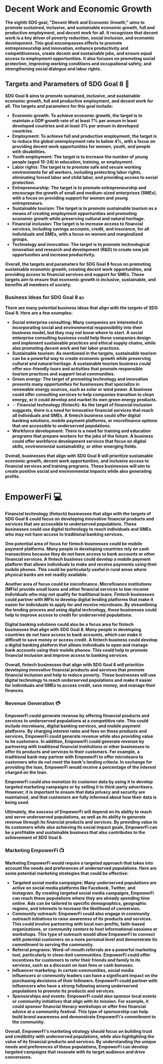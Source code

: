 # Decent Work and Economic Growth
**The eighth SDG goal, "Decent Work and Economic Growth," aims to promote sustained, inclusive, and sustainable economic growth, full and productive employment, and decent work for all. It recognizes that decent work is a key driver of poverty reduction, social inclusion, and economic development. This goal encompasses efforts to promote entrepreneurship and innovation, enhance productivity and competitiveness, create decent and sustainable jobs, and ensure equal access to employment opportunities. It also focuses on promoting social protection, improving working conditions and occupational safety, and strengthening social dialogue and labor rights.**

## Targets and Parameters of SDG Goal 8 📖

**SDG Goal 8 aims to promote sustained, inclusive, and sustainable economic growth, full and productive employment, and decent work for all. The targets and parameters for this goal include:**

- **Economic growth: To achieve economic growth, the target is to maintain a GDP growth rate of at least 7% per annum in least developed countries and at least 3% per annum in developed countries.**
- **Employment: To achieve full and productive employment, the target is to reduce the global unemployment rate to below 4%, with a focus on providing decent work opportunities for women, youth, and people with disabilities.**
- **Youth employment: The target is to increase the number of young people (aged 15-24) in education, training, or employment.**
- **Labor rights: The target is to promote safe and secure working environments for all workers, including protecting labor rights, eliminating forced labor and child labor, and providing access to social protection.**
- **Entrepreneurship: The target is to promote entrepreneurship and encourage the growth of small and medium-sized enterprises (SMEs), with a focus on providing support for women and young entrepreneurs.**
- **Sustainable tourism: The target is to promote sustainable tourism as a means of creating employment opportunities and promoting economic growth while preserving cultural and natural heritage.**
- **Financial inclusion: The target is to increase access to financial services, including savings accounts, credit, and insurance, for all individuals and SMEs, with a focus on women and marginalized groups.**
- **Technology and innovation: The target is to promote technological innovation and research and development (R&D) to create new job opportunities and increase productivity.**

**Overall, the targets and parameters for SDG Goal 8 focus on promoting sustainable economic growth, creating decent work opportunities, and providing access to financial services and support for SMEs. These targets aim to ensure that economic growth is inclusive, sustainable, and benefits all members of society.**

### Business Ideas for SDG Goal 8 💵

**There are many potential business ideas that align with the targets of SDG Goal 8. Here are a few examples:**

- **Social enterprise consulting: Many companies are interested in incorporating social and environmental responsibility into their business model, but they may not know where to start. A social enterprise consulting business could help these companies design and implement sustainable practices and ethical supply chains, while also promoting decent work and fair labor practices.**
- **Sustainable tourism: As mentioned in the targets, sustainable tourism can be a powerful way to create economic growth while preserving cultural and natural heritage. A sustainable tourism business could offer eco-friendly tours and activities that promote responsible tourism practices and support local communities.**
- **Green energy: The target of promoting technology and innovation presents many opportunities for businesses that specialize in renewable energy sources, such as solar or wind power. A business could offer consulting services to help companies transition to clean energy, or it could develop and market its own green energy products.**
- ✅ **Financial technology (fintech): As the target of financial inclusion suggests, there is a need for innovative financial services that reach all individuals and SMEs. A fintech business could offer digital banking solutions, mobile payment platforms, or microfinance options that are accessible to underserved populations.**
- **Workforce development: There is a need for training and education programs that prepare workers for the jobs of the future. A business could offer workforce development services that focus on digital skills, environmental sustainability, or other emerging fields.**

**Overall, businesses that align with SDG Goal 8 will prioritize sustainable economic growth, decent work opportunities, and inclusive access to financial services and training programs. These businesses will aim to create positive social and environmental impacts while also generating profits.**

# EmpowerFi 💻

**Financial technology (fintech) businesses that align with the targets of SDG Goal 8 could focus on developing innovative financial products and services that are accessible to underserved populations. These businesses could use digital technology to reach individuals and SMEs who may not have access to traditional banking services.**

**One potential area of focus for fintech businesses could be mobile payment platforms. Many people in developing countries rely on cash transactions because they do not have access to bank accounts or other financial services. A fintech business could develop a mobile payment platform that allows individuals to make and receive payments using their mobile phones. This could be particularly useful in rural areas where physical banks are not readily available.**

**Another area of focus could be microfinance. Microfinance institutions (MFIs) provide small loans and other financial services to low-income individuals who may not qualify for traditional loans. Fintech businesses could partner with MFIs to develop digital lending platforms that make it easier for individuals to apply for and receive microloans. By streamlining the lending process and using digital technology, these businesses could help to improve access to credit for underserved populations.**

**Digital banking solutions could also be a focus area for fintech businesses that align with SDG Goal 8. Many people in developing countries do not have access to bank accounts, which can make it difficult to save money or access credit. A fintech business could develop a digital banking platform that allows individuals to open and manage bank accounts using their mobile phones. This could help to promote financial inclusion and improve access to banking services.**

**Overall, fintech businesses that align with SDG Goal 8 will prioritize developing innovative financial products and services that promote financial inclusion and help to reduce poverty. These businesses will use digital technology to reach underserved populations and make it easier for individuals and SMEs to access credit, save money, and manage their finances.**

### Revenue Generation 💳

**EmpowerFi could generate revenue by offering financial products and services to underserved populations at a competitive rate. This could include microloans, digital banking services, and mobile payment platforms. By charging interest rates and fees on these products and services, EmpowerFi could generate revenue while also providing value to its customers. In addition, EmpowerFi could generate revenue by partnering with traditional financial institutions or other businesses to offer its products and services to their customers. For example, a traditional bank may partner with EmpowerFi to offer microloans to customers who do not meet the bank's lending criteria. In exchange for providing the loan, EmpowerFi would receive a percentage of the interest charged on the loan.**

**EmpowerFi could also monetize its customer data by using it to develop targeted marketing campaigns or by selling it to third-party advertisers. However, it is important to ensure that data privacy and security are maintained, and that customers are fully informed about how their data is being used.**

**Ultimately, the success of EmpowerFi will depend on its ability to reach and serve underserved populations, as well as its ability to generate revenue through its financial products and services. By providing value to its customers while also achieving its social impact goals, EmpowerFi can be a profitable and sustainable business that also contributes to the achievement of SDG Goal 8.**

### Marketing EmpowerFi 📺

**Marketing EmpowerFi would require a targeted approach that takes into account the needs and preferences of underserved populations. Here are some potential marketing strategies that could be effective:**

- **Targeted social media campaigns: Many underserved populations are active on social media platforms like Facebook, Twitter, and Instagram. By creating targeted social media campaigns, EmpowerFi can reach these populations where they are already spending time online. Ads can be tailored to specific demographics, geographic regions, and interests to increase the likelihood of conversion.**
- **Community outreach: EmpowerFi could also engage in community outreach initiatives to raise awareness of its products and services. This could involve partnering with local non-profits, faith-based organizations, or community centers to host informational sessions or workshops. This type of outreach would allow EmpowerFi to connect with potential customers on a more personal level and demonstrate its commitment to serving the community.**
- **Referral programs: Word-of-mouth referrals are a powerful marketing tool, particularly in close-knit communities. EmpowerFi could offer incentives for customers to refer their friends and family to its services, such as a discount on loan fees or cash bonuses.**
- **Influencer marketing: In certain communities, social media influencers or community leaders can have a significant impact on the purchasing decisions of their followers. EmpowerFi could partner with influencers who have a strong following among underserved populations to promote its products and services.**
- **Sponsorships and events: EmpowerFi could also sponsor local events or community initiatives that align with its mission. For example, it could sponsor financial literacy workshops or offer free financial advice at a community festival. This type of sponsorship can help build brand awareness and demonstrate EmpowerFi's commitment to the community.**

**Overall, EmpowerFi's marketing strategy should focus on building trust and credibility with underserved populations, while also highlighting the value of its financial products and services. By understanding the unique needs and preferences of these populations, EmpowerFi can develop targeted campaigns that resonate with its target audience and drive conversions.**
